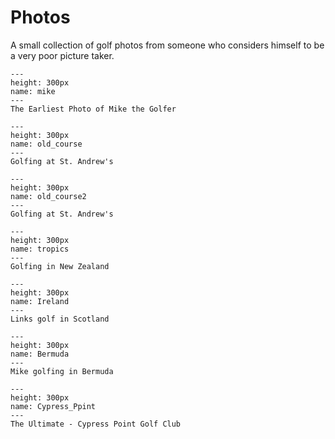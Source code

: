 # Photos

A small collection of golf photos from someone who considers himself to be a very poor picture taker.

```{figure} img/the_man.jpg
---
height: 300px
name: mike
---
The Earliest Photo of Mike the Golfer
```

```{figure} img/mm_old_course.jpg
---
height: 300px
name: old_course
---
Golfing at St. Andrew's
```

```{figure} img/mm_old_course2.jpg
---
height: 300px
name: old_course2
---
Golfing at St. Andrew's
```

```{figure} img/mm_tropical.jpg
---
height: 300px
name: tropics
---
Golfing in New Zealand
```

```{figure} img/mm_ireland.jpg
---
height: 300px
name: Ireland
---
Links golf in Scotland
```

```{figure} img/bermuda.jpg
---
height: 300px
name: Bermuda
---
Mike golfing in Bermuda
```

```{figure} img/mike_cypress.jpg
---
height: 300px
name: Cypress_Ppint
---
The Ultimate - Cypress Point Golf Club
```
